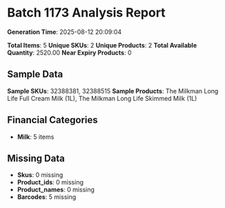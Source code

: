 # Batch 1173 Analysis Report

**Generation Time**: 2025-08-12 20:09:04

**Total Items**: 5
**Unique SKUs**: 2
**Unique Products**: 2
**Total Available Quantity**: 2520.00
**Near Expiry Products**: 0

## Sample Data
**Sample SKUs**: 32388381, 32388515
**Sample Products**: The Milkman Long Life Full Cream Milk (1L), The Milkman Long Life Skimmed Milk (1L)

## Financial Categories
- **Milk**: 5 items

## Missing Data
- **Skus**: 0 missing
- **Product_ids**: 0 missing
- **Product_names**: 0 missing
- **Barcodes**: 5 missing
